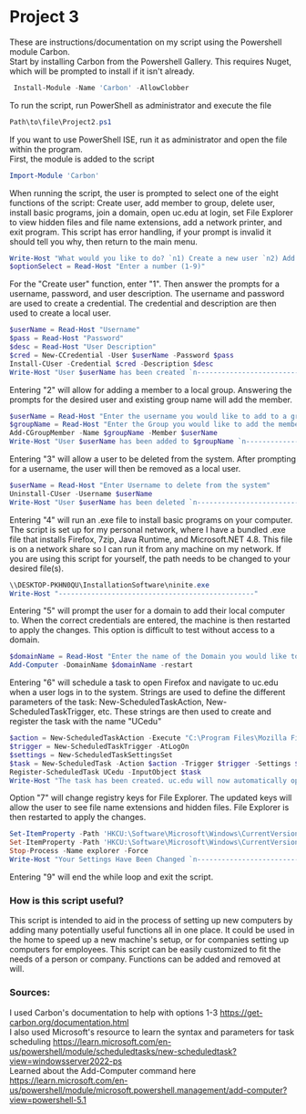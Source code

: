 # Project 3

These are instructions/documentation on my script using the Powershell module Carbon. <br>
Start by installing Carbon from the Powershell Gallery. This requires Nuget, which will be prompted to install if it isn't already.
```powershell
 Install-Module -Name 'Carbon' -AllowClobber
```
To run the script, run PowerShell as administrator and execute the file
```powershell
Path\to\file\Project2.ps1
```
If you want to use PowerShell ISE, run it as administrator and open the file within the program.<br> 
First, the module is added to the script 
```powershell
Import-Module 'Carbon'
```
When running the script, the user is prompted to select one of the eight functions of the script: Create user, add member to group, delete user, install basic programs, join a domain, open uc.edu at login, set File Explorer to view hidden files and file name extensions, add a network printer, and exit program. This script has error handling, if your prompt is invalid it should tell you why, then return to the main menu.
```powershell
Write-Host "What would you like to do? `n1) Create a new user `n2) Add a user to a group `n3) Delete a user `n4) Install basic programs on this computer`n5) Join a Domain and restart the machine `n6) Open uc.edu on login `n7) Set File Explorer to view hidden items and file name extensions `n8) Add a network printer `n9) Exit the program"
$optionSelect = Read-Host "Enter a number (1-9)"
```
For the "Create user" function, enter "1". Then answer the prompts for a username, password, and user description. The username and password are used to create a credential. The credential and description are then used to create a local user. 
```powershell
$userName = Read-Host "Username"
$pass = Read-Host "Password"
$desc = Read-Host "User Description"
$cred = New-CCredential -User $userName -Password $pass
Install-CUser -Credential $cred -Description $desc
Write-Host "User $userName has been created `n------------------------------------------------"  
```
Entering "2" will allow for adding a member to a local group. Answering the prompts for the desired user and existing group name will add the member.
```powershell
$userName = Read-Host "Enter the username you would like to add to a group"
$groupName = Read-Host "Enter the Group you would like to add the member to"
Add-CGroupMember -Name $groupName -Member $userName
Write-Host "User $userName has been added to $groupName `n------------------------------------------------"
```
Entering "3" will allow a user to be deleted from the system. After prompting for a username, the user will then be removed as a local user.
```powershell
$userName = Read-Host "Enter Username to delete from the system"
Uninstall-CUser -Username $userName
Write-Host "User $userName has been deleted `n------------------------------------------------"
```
Entering "4" will run an .exe file to install basic programs on your computer. The script is set up for my personal network, where I have a bundled .exe file that installs Firefox, 7zip, Java Runtime, and Microsoft.NET 4.8. This file is on a network share so I can run it from any machine on my network. If you are using this script for yourself, the path needs to be changed to your desired file(s).
```powershell
\\DESKTOP-PKHN0QU\InstallationSoftware\ninite.exe
Write-Host "------------------------------------------------"
```
Entering "5" will prompt the user for a domain to add their local computer to. When the correct credentials are entered, the machine is then restarted to apply the changes. This option is difficult to test without access to a domain.
```powershell
$domainName = Read-Host "Enter the name of the Domain you would like to join"
Add-Computer -DomainName $domainName -restart
```
Entering "6" will schedule a task to open Firefox and navigate to uc.edu when a user logs in to the system. Strings are used to define the different parameters of the task: New-ScheduledTaskAction, New-ScheduledTaskTrigger, etc. These strings are then used to create and register the task with the name "UCedu"
```powershell
$action = New-ScheduledTaskAction -Execute "C:\Program Files\Mozilla Firefox\firefox.exe" -Argument "https://www.uc.edu/"
$trigger = New-ScheduledTaskTrigger -AtLogOn
$settings = New-ScheduledTaskSettingsSet
$task = New-ScheduledTask -Action $action -Trigger $trigger -Settings $settings
Register-ScheduledTask UCedu -InputObject $task
Write-Host "The task has been created. uc.edu will now automatically open at login `n------------------------------------------------"

```
Option "7" will change registry keys for File Explorer. The updated keys will allow the user to see file name extensions and hidden files. File Explorer is then restarted to apply the changes.
```powershell
Set-ItemProperty -Path 'HKCU:\Software\Microsoft\Windows\CurrentVersion\Explorer\Advanced' -Name 'Hidden' -Value 1
Set-ItemProperty -Path 'HKCU:\Software\Microsoft\Windows\CurrentVersion\Explorer\Advanced' -Name 'HideFileExt' -Value 0
Stop-Process -Name explorer -Force
Write-Host "Your Settings Have Been Changed `n------------------------------------------------"
```
Entering "9" will end the while loop and exit the script.
### How is this script useful?
This script is intended to aid in the process of setting up new computers by adding many potentially useful functions all in one place. It could be used in the home to speed up a new machine's setup, or for companies setting up computers for employees. This script can be easily customized to fit the needs of a person or company. Functions can be added and removed at will.

### Sources:<br>
I used Carbon's documentation to help with options 1-3 https://get-carbon.org/documentation.html<br>
I also used Microsoft's resource to learn the syntax and parameters for task scheduling https://learn.microsoft.com/en-us/powershell/module/scheduledtasks/new-scheduledtask?view=windowsserver2022-ps<br>
Learned about the Add-Computer command here https://learn.microsoft.com/en-us/powershell/module/microsoft.powershell.management/add-computer?view=powershell-5.1




